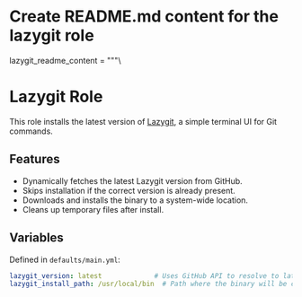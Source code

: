 # Create README.md content for the lazygit role
lazygit_readme_content = """\
# Lazygit Role

This role installs the latest version of [Lazygit](https://github.com/jesseduffield/lazygit), a simple terminal UI for Git commands.

## Features

- Dynamically fetches the latest Lazygit version from GitHub.
- Skips installation if the correct version is already present.
- Downloads and installs the binary to a system-wide location.
- Cleans up temporary files after install.

## Variables

Defined in `defaults/main.yml`:

```yaml
lazygit_version: latest             # Uses GitHub API to resolve to latest version
lazygit_install_path: /usr/local/bin  # Path where the binary will be copied

